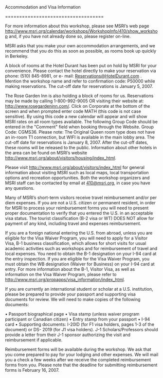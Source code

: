 
Accommodation and Visa Information  

=================================== 

For more information about this workshop, please see MSRI’s web page  <a href="http://www.msri.org/calendar/workshops/WorkshopInfo/410/show_workshop">http://www.msri.org/calendar/workshops/WorkshopInfo/410/show_workshop</a> and, if you have not  already done so, please register on-line.  

MSRI asks that you make your own accommodation arrangements, and we recommend that  you do this as soon as possible, as rooms book up quickly in Berkeley.   

A block of rooms at the Hotel Durant has been put on hold by MSRI for your convenience.  Please contact the hotel directly to make your reservation via phone: (510) 845-8981, or e-  mail: <a href="mailto:Reservations@HotelDurant.com">Reservations@HotelDurant.com</a> . Mention the workshop name and refer to confirmation  code: P50000 while making reservations. The cut-off date for reservations is January 5, 2007.  

The Rose Garden Inn is also holding a block of rooms for us. Reservations may be made by  calling 1-800-992-9005 OR visiting their website at: <a href="http://www.rosegardeninn.com/">http://www.rosegardeninn.com/</a>. Click on  Corporate at the bottom of the screen and when prompted enter code MATH (this code is not  case sensitive). By using this code a new calendar will appear and will show MSRI rates on all  room types available. The following Group Code should be entered in the "Comment" field when  booking through the Website. Group Code: CGMS36.  Please note: The Original Queen room type does not have an in-room T1 connection, but WIFI  is available in the main lobby area. The cut-off date for reservations is January 8, 2007. After  the cut-off dates, these rooms will be released to the public. Information about other hotels in  the area can be found on MSRI’s website <a href="http://www.msri.org/about/visitors/housing/index_html">http://www.msri.org/about/visitors/housing/index_html</a>.  

Please visit <a href="http://www.msri.org/about/visitors/index_html">http://www.msri.org/about/visitors/index_html</a> for general information about visiting MSRI  such as local maps, local transportation options and recreation opportunities. Both the  workshop organizers and MSRI staff can be contacted by email at <a href="mailto:410@msri.org">410@msri.org</a>, in case you  have any questions.  

Many of MSRI’s short-term visitors receive travel reimbursement and/or per diem expenses. If  you are not a U.S. citizen or permanent resident, in order for MSRI to process your  reimbursement forms you will need to present proper documentation to verify that you entered  the U.S. in an acceptable visa status.  The tourist classification (B-2 visa or WT) DOES NOT  allow for payment of any kind, including travel and expenses reimbursement.   

If you are a foreign national entering the U.S. from abroad, unless you are eligible for the Visa  Waiver Program, you will need to apply for a Visitor Visa, B-1 business classification, which  allows for short visits for usual academic activities such as workshops and for reimbursement of  travel and local expenses. You need to obtain the B-1 designation on your I-94 card at the  entry inspection.  If you are eligible for the Visa Waiver Program, you must obtain the WB  designation (Waiver for Business) on your I-94 card at entry. For more information about the  B-1, Visitor Visa, as well as information on the Visa Waiver Program, please refer to  <a href="http://www.msri.org/propapps/visa_information/index_html">http://www.msri.org/propapps/visa_information/index_html</a>.  

If you are currently an international student or scholar at a U.S. institution, please be prepared  to provide your passport and supporting visa documents for review. We will need to make  copies of the following documents:   

• Passport biographical page  • Visa stamp (unless waiver program participant or Canadian citizen)  • Entry stamp from your passport  • I-94 card  • Supporting documents:  I-20ID (for F1 visa holders, pages 1-3 of the document) or DS-  2019 (for J1 visa holders). J-1 Scholars/Professors should provide a letter from their J-1  sponsor authorizing the visit and reimbursement if applicable.  

Reimbursement forms will be available during the workshop. We ask that you come prepared to  pay for your lodging and other expenses. We will mail you a check a few weeks after we receive  the completed reimbursement forms from you. Please note that the deadline for submitting  reimbursement forms is February 16, 2007.  
